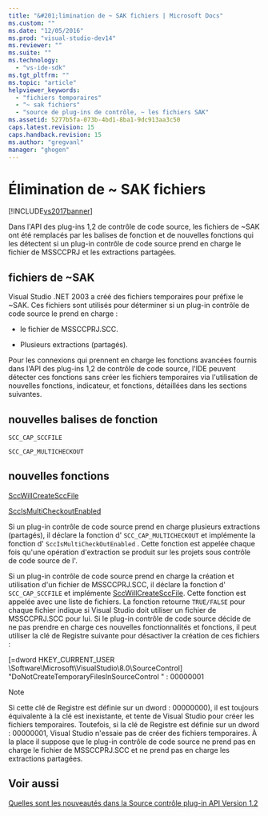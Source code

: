 ```yaml
---
title: "&#201;limination de ~ SAK fichiers | Microsoft Docs"
ms.custom: ""
ms.date: "12/05/2016"
ms.prod: "visual-studio-dev14"
ms.reviewer: ""
ms.suite: ""
ms.technology: 
  - "vs-ide-sdk"
ms.tgt_pltfrm: ""
ms.topic: "article"
helpviewer_keywords: 
  - "fichiers temporaires"
  - "~ sak fichiers"
  - "source de plug-ins de contrôle, ~ les fichiers SAK"
ms.assetid: 5277b5fa-073b-4bd1-8ba1-9dc913aa3c50
caps.latest.revision: 15
caps.handback.revision: 15
ms.author: "gregvanl"
manager: "ghogen"
---
```

# &#201;limination de ~ SAK fichiers
[!INCLUDE[vs2017banner](../../code-quality/includes/vs2017banner.md)]

Dans l'API des plug\-ins 1,2 de contrôle de code source, les fichiers de ~SAK ont été remplacés par les balises de fonction et de nouvelles fonctions qui les détectent si un plug\-in contrôle de code source prend en charge le fichier de MSSCCPRJ et les extractions partagées.  
  
## fichiers de ~SAK  
 Visual Studio .NET 2003 a créé des fichiers temporaires pour préfixe le ~SAK.  Ces fichiers sont utilisés pour déterminer si un plug\-in contrôle de code source le prend en charge :  
  
-   le fichier de MSSCCPRJ.SCC.  
  
-   Plusieurs extractions \(partagés\).  
  
 Pour les connexions qui prennent en charge les fonctions avancées fournis dans l'API des plug\-ins 1,2 de contrôle de code source, l'IDE peuvent détecter ces fonctions sans créer les fichiers temporaires via l'utilisation de nouvelles fonctions, indicateur, et fonctions, détaillées dans les sections suivantes.  
  
## nouvelles balises de fonction  
 `SCC_CAP_SCCFILE`  
  
 `SCC_CAP_MULTICHECKOUT`  
  
## nouvelles fonctions  
 [SccWillCreateSccFile](../../extensibility/sccwillcreatesccfile-function.md)  
  
 [SccIsMultiCheckoutEnabled](../../extensibility/sccismulticheckoutenabled-function.md)  
  
 Si un plug\-in contrôle de code source prend en charge plusieurs extractions \(partagés\), il déclare la fonction d' `SCC_CAP_MULTICHECKOUT` et implémente la fonction d' `SccIsMultiCheckOutEnabled` .  Cette fonction est appelée chaque fois qu'une opération d'extraction se produit sur les projets sous contrôle de code source de l'.  
  
 Si un plug\-in contrôle de code source prend en charge la création et utilisation d'un fichier de MSSCCPRJ.SCC, il déclare la fonction d' `SCC_CAP_SCCFILE` et implémente [SccWillCreateSccFile](../../extensibility/sccwillcreatesccfile-function.md).  Cette fonction est appelée avec une liste de fichiers.  La fonction retourne `TRUE/FALSE` pour chaque fichier indique si Visual Studio doit utiliser un fichier de MSSCCPRJ.SCC pour lui.  Si le plug\-in contrôle de code source décide de ne pas prendre en charge ces nouvelles fonctionnalités et fonctions, il peut utiliser la clé de Registre suivante pour désactiver la création de ces fichiers :  
  
 \[\=dword HKEY\_CURRENT\_USER \\Software\\Microsoft\\VisualStudio\\8.0\\SourceControl\] "DoNotCreateTemporaryFilesInSourceControl " : 00000001  
  
> [!NOTE]
>  Si cette clé de Registre est définie sur un dword : 00000000\), il est toujours équivalente à la clé est inexistante, et tente de Visual Studio pour créer les fichiers temporaires.  Toutefois, si la clé de Registre est définie sur un dword : 00000001, Visual Studio n'essaie pas de créer des fichiers temporaires.  À la place il suppose que le plug\-in contrôle de code source ne prend pas en charge le fichier de MSSCCPRJ.SCC et ne prend pas en charge les extractions partagées.  
  
## Voir aussi  
 [Quelles sont les nouveautés dans la Source contrôle plug\-in API Version 1.2](../../extensibility/internals/what-s-new-in-the-source-control-plug-in-api-version-1-2.md)